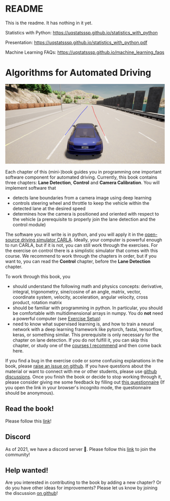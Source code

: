 # README

This is the readme. It has nothing in it yet.

Statistics with Python: https://uqstatsssp.github.io/statistics_with_python




Presentation: https://uqstatsssp.github.io/statistics_with_python.pdf

Machine Learning FAQs: https://uqstatsssp.github.io/machine_learning_faqs

Algorithms for Automated Driving
============================

![](book/Introduction/carla_vehicle_lanes.jpg "")

Each chapter of this (mini-)book guides you in programming one important software component for automated driving. 
Currently, this book contains three chapters: **Lane Detection**, **Control** and **Camera Calibration**. You will implement software that 
* detects lane boundaries from a camera image using deep learning
* controls steering wheel and throttle to keep the vehicle within the detected lane at the desired speed
* determines how the camera is positioned and oriented with respect to the vehicle (a prerequisite to properly join the lane detection and the control module)

The software you will write is in python, and you will apply it in the [open-source driving simulator CARLA](https://carla.org/). Ideally, your computer is powerful enough to run CARLA, but if it is not, you can still work through the exercises. For the exercise on control there is a simplistic simulator that comes with this course. We recommend to work through the chapters in order, but if you want to, you can read the **Control** chapter, before the **Lane Detection** chapter.

To work through this book, you
* should understand the following math and physics concepts: derivative, integral, trigonometry, sine/cosine of an angle, matrix, vector, coordinate system, velocity, acceleration, angular velocity, cross product, rotation matrix
* should be familiar with programming in python. In particular, you should be comfortable with multidimensional arrays in numpy. You do **not** need a powerful computer (see [Exercise Setup](https://thomasfermi.github.io/Algorithms-for-Automated-Driving/Appendix/ExerciseSetup.html))
* need to know what supervised learning is, and how to train a neural network with a deep learning framework like pytorch, fastai, tensorflow, keras, or something similar. This prerequisite is only necessary for the chapter on lane detection. If you do not fulfill it, you can skip this chapter, or study one of the [courses I recommend](https://thomasfermi.github.io/Algorithms-for-Automated-Driving/LaneDetection/Segmentation.html) and then come back here.

If you find a bug in the exercise code or some confusing explanations in the book, please [raise an issue on github](https://github.com/thomasfermi/Algorithms-for-Automated-Driving). If you have questions about the material or want to connect with me or other students, please use [github discussions](https://github.com/thomasfermi/Algorithms-for-Automated-Driving/discussions). Once you finish the book or decide to stop working through it, please consider giving me some feedback by filling out [this questionnaire](https://forms.gle/TioqZiUsB5e5wSVG7) (If you open the link in your browser's incognito mode, the questionnaire should be anonymous).

## Read the book!
Please follow this [link](https://thomasfermi.github.io/Algorithms-for-Automated-Driving/Introduction/intro.html)!

## Discord
As of 2021, we have a discord server 🥳. Please follow this [link](https://discord.gg/57YEzkCFHN) to join the community!

## Help wanted!
Are you interested in contributing to the book by adding a new chapter? Or do you have other ideas for improvements? Please let us know by joining the discussion [on github](https://github.com/thomasfermi/Algorithms-for-Automated-Driving/discussions/4)!
